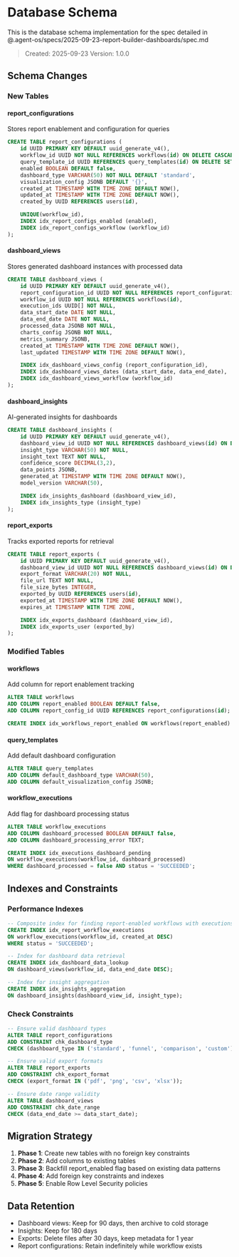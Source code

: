 # Database Schema

This is the database schema implementation for the spec detailed in @.agent-os/specs/2025-09-23-report-builder-dashboards/spec.md

> Created: 2025-09-23
> Version: 1.0.0

## Schema Changes

### New Tables

#### report_configurations
Stores report enablement and configuration for queries
```sql
CREATE TABLE report_configurations (
    id UUID PRIMARY KEY DEFAULT uuid_generate_v4(),
    workflow_id UUID NOT NULL REFERENCES workflows(id) ON DELETE CASCADE,
    query_template_id UUID REFERENCES query_templates(id) ON DELETE SET NULL,
    enabled BOOLEAN DEFAULT false,
    dashboard_type VARCHAR(50) NOT NULL DEFAULT 'standard',
    visualization_config JSONB DEFAULT '{}',
    created_at TIMESTAMP WITH TIME ZONE DEFAULT NOW(),
    updated_at TIMESTAMP WITH TIME ZONE DEFAULT NOW(),
    created_by UUID REFERENCES users(id),

    UNIQUE(workflow_id),
    INDEX idx_report_configs_enabled (enabled),
    INDEX idx_report_configs_workflow (workflow_id)
);
```

#### dashboard_views
Stores generated dashboard instances with processed data
```sql
CREATE TABLE dashboard_views (
    id UUID PRIMARY KEY DEFAULT uuid_generate_v4(),
    report_configuration_id UUID NOT NULL REFERENCES report_configurations(id) ON DELETE CASCADE,
    workflow_id UUID NOT NULL REFERENCES workflows(id),
    execution_ids UUID[] NOT NULL,
    data_start_date DATE NOT NULL,
    data_end_date DATE NOT NULL,
    processed_data JSONB NOT NULL,
    charts_config JSONB NOT NULL,
    metrics_summary JSONB,
    created_at TIMESTAMP WITH TIME ZONE DEFAULT NOW(),
    last_updated TIMESTAMP WITH TIME ZONE DEFAULT NOW(),

    INDEX idx_dashboard_views_config (report_configuration_id),
    INDEX idx_dashboard_views_dates (data_start_date, data_end_date),
    INDEX idx_dashboard_views_workflow (workflow_id)
);
```

#### dashboard_insights
AI-generated insights for dashboards
```sql
CREATE TABLE dashboard_insights (
    id UUID PRIMARY KEY DEFAULT uuid_generate_v4(),
    dashboard_view_id UUID NOT NULL REFERENCES dashboard_views(id) ON DELETE CASCADE,
    insight_type VARCHAR(50) NOT NULL,
    insight_text TEXT NOT NULL,
    confidence_score DECIMAL(3,2),
    data_points JSONB,
    generated_at TIMESTAMP WITH TIME ZONE DEFAULT NOW(),
    model_version VARCHAR(50),

    INDEX idx_insights_dashboard (dashboard_view_id),
    INDEX idx_insights_type (insight_type)
);
```

#### report_exports
Tracks exported reports for retrieval
```sql
CREATE TABLE report_exports (
    id UUID PRIMARY KEY DEFAULT uuid_generate_v4(),
    dashboard_view_id UUID NOT NULL REFERENCES dashboard_views(id) ON DELETE CASCADE,
    export_format VARCHAR(20) NOT NULL,
    file_url TEXT NOT NULL,
    file_size_bytes INTEGER,
    exported_by UUID REFERENCES users(id),
    exported_at TIMESTAMP WITH TIME ZONE DEFAULT NOW(),
    expires_at TIMESTAMP WITH TIME ZONE,

    INDEX idx_exports_dashboard (dashboard_view_id),
    INDEX idx_exports_user (exported_by)
);
```

### Modified Tables

#### workflows
Add column for report enablement tracking
```sql
ALTER TABLE workflows
ADD COLUMN report_enabled BOOLEAN DEFAULT false,
ADD COLUMN report_config_id UUID REFERENCES report_configurations(id);

CREATE INDEX idx_workflows_report_enabled ON workflows(report_enabled) WHERE report_enabled = true;
```

#### query_templates
Add default dashboard configuration
```sql
ALTER TABLE query_templates
ADD COLUMN default_dashboard_type VARCHAR(50),
ADD COLUMN default_visualization_config JSONB;
```

#### workflow_executions
Add flag for dashboard processing status
```sql
ALTER TABLE workflow_executions
ADD COLUMN dashboard_processed BOOLEAN DEFAULT false,
ADD COLUMN dashboard_processing_error TEXT;

CREATE INDEX idx_executions_dashboard_pending
ON workflow_executions(workflow_id, dashboard_processed)
WHERE dashboard_processed = false AND status = 'SUCCEEDED';
```

## Indexes and Constraints

### Performance Indexes
```sql
-- Composite index for finding report-enabled workflows with executions
CREATE INDEX idx_report_workflow_executions
ON workflow_executions(workflow_id, created_at DESC)
WHERE status = 'SUCCEEDED';

-- Index for dashboard data retrieval
CREATE INDEX idx_dashboard_data_lookup
ON dashboard_views(workflow_id, data_end_date DESC);

-- Index for insight aggregation
CREATE INDEX idx_insights_aggregation
ON dashboard_insights(dashboard_view_id, insight_type);
```

### Check Constraints
```sql
-- Ensure valid dashboard types
ALTER TABLE report_configurations
ADD CONSTRAINT chk_dashboard_type
CHECK (dashboard_type IN ('standard', 'funnel', 'comparison', 'custom'));

-- Ensure valid export formats
ALTER TABLE report_exports
ADD CONSTRAINT chk_export_format
CHECK (export_format IN ('pdf', 'png', 'csv', 'xlsx'));

-- Ensure date range validity
ALTER TABLE dashboard_views
ADD CONSTRAINT chk_date_range
CHECK (data_end_date >= data_start_date);
```

## Migration Strategy

1. **Phase 1**: Create new tables with no foreign key constraints
2. **Phase 2**: Add columns to existing tables
3. **Phase 3**: Backfill report_enabled flag based on existing data patterns
4. **Phase 4**: Add foreign key constraints and indexes
5. **Phase 5**: Enable Row Level Security policies

## Data Retention

- Dashboard views: Keep for 90 days, then archive to cold storage
- Insights: Keep for 180 days
- Exports: Delete files after 30 days, keep metadata for 1 year
- Report configurations: Retain indefinitely while workflow exists